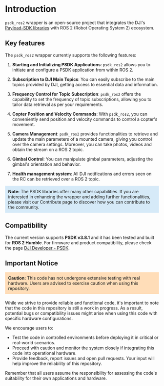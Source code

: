# Introduction

`psdk_ros2` wrapper is an open-source project that integrates the DJI's [Payload-SDK libraries](https://github.com/dji-sdk/Payload-SDK) with ROS 2 (Robot Operating System 2) ecosystem. 

## Key features

The `psdk_ros2` wrapper currently supports the following features:

1. **Starting and Initializing PSDK Applications**: `psdk_ros2` allows you to initiate and configure a PSDK application from within ROS 2.

2. **Subscription to DJI Main Topics**: You can easily subscribe to the main topics provided by DJI, getting access to essential data and information.

3. **Frequency Control for Topic Subscription**: `psdk_ros2` offers the capability to set the frequency of topic subscriptions, allowing you to tailor data retrieval as per your requirements.

4. **Copter Position and Velocity Commands**: With `psdk_ros2`, you can conveniently send position and velocity commands to control a copter's movement.

5. **Camera Management**: `psdk_ros2` provides functionalities to retrieve and update the main parameters of a mounted camera, giving you control over the camera settings. Moreover, you can take photos, videos and obtain the stream on a ROS 2 topic. 

6. **Gimbal Control**: You can manipulate gimbal parameters, adjusting the gimbal's orientation and behavior.

7. **Health management system**: All DJI notifications and errors seen on the RC can be retrieved over a ROS 2 topic. 



<div style="background-color: #D6EAF8; padding: 10px; border: 1px solid ##FBFAFA;">
    <p style="margin: 0;"><strong> Note:</strong>  The PSDK libraries offer many other capabilities. If you are interested in enhancing the wrapper and adding further functionalities, please visit our Contribute page to discover how you can contribute to the community.</p>
</div>

<div style="margin-bottom: 20px;"></div>

## Compatibility

The current version supports **PSDK v3.8.1** and it has been tested and built for **ROS 2 Humble**. For firmware and product compatibility, please check the page [DJI Developer - PSDK](https://developer.dji.com/doc/payload-sdk-tutorial/en/).


## Important Notice 

<div style="background-color: #FFDDB8; padding: 10px; border: 0.2px solid ##FBFAFA;">
    <p style="margin: 0;"><strong> Caution:</strong>  This code has not undergone extensive testing with real hardware. Users are advised to exercise caution when using this repository.</p>
</div>

<div style="margin-bottom: 20px;"></div>

While we strive to provide reliable and functional code, it's important to note that the code in this repository is still a work in progress. As a result, potential bugs or compatibility issues might arise when using this code with specific hardware configurations.

We encourage users to:

- Test the code in controlled environments before deploying it in critical or real-world scenarios.
- Proceed with caution and monitor the system closely if integrating this code into operational hardware.
- Provide feedback, report issues and open pull requests. Your input will help improve the reliability of this repository.

Remember that all users assume the responsibility for assessing the code's suitability for their own applications and hardware.
